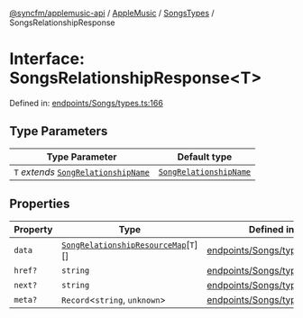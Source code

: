 [@syncfm/applemusic-api](../../../../../../globals.md) / [AppleMusic](../../../index.md) / [SongsTypes](../index.md) / SongsRelationshipResponse

# Interface: SongsRelationshipResponse\<T\>

Defined in: [endpoints/Songs/types.ts:166](https://github.com/sync-fm/applemusic-api/blob/9471caba6a6b5bc92263ffc6e5d9c04672ec1f7f/src/endpoints/Songs/types.ts#L166)

## Type Parameters

| Type Parameter | Default type |
| ------ | ------ |
| `T` *extends* [`SongRelationshipName`](../type-aliases/SongRelationshipName.md) | [`SongRelationshipName`](../type-aliases/SongRelationshipName.md) |

## Properties

| Property | Type | Defined in |
| ------ | ------ | ------ |
| <a id="data"></a> `data` | [`SongRelationshipResourceMap`](../type-aliases/SongRelationshipResourceMap.md)\[`T`\][] | [endpoints/Songs/types.ts:169](https://github.com/sync-fm/applemusic-api/blob/9471caba6a6b5bc92263ffc6e5d9c04672ec1f7f/src/endpoints/Songs/types.ts#L169) |
| <a id="href"></a> `href?` | `string` | [endpoints/Songs/types.ts:170](https://github.com/sync-fm/applemusic-api/blob/9471caba6a6b5bc92263ffc6e5d9c04672ec1f7f/src/endpoints/Songs/types.ts#L170) |
| <a id="next"></a> `next?` | `string` | [endpoints/Songs/types.ts:171](https://github.com/sync-fm/applemusic-api/blob/9471caba6a6b5bc92263ffc6e5d9c04672ec1f7f/src/endpoints/Songs/types.ts#L171) |
| <a id="meta"></a> `meta?` | `Record`\<`string`, `unknown`\> | [endpoints/Songs/types.ts:172](https://github.com/sync-fm/applemusic-api/blob/9471caba6a6b5bc92263ffc6e5d9c04672ec1f7f/src/endpoints/Songs/types.ts#L172) |
